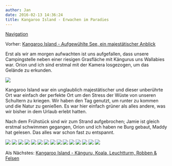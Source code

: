 ```yaml
---
author: Jan
date: 2016-02-13 14:36:24
title: Kangaroo Island - Erwachen im Paradies
---
```


[Navigation](/posts/30-der-stuart-highway/)

Vorher: [Kangaroo Island - Aufgewühlte See, ein majestätischer Anblick](../day_12)

Erst als wir am morgen aufwachten ist uns aufgefallen, dass unsere
Campingstelle neben einer riesigen Grasfläche mit Kängurus uns Wallabies war.
Orion und ich sind erstmal mit der Kamera losgezogen, um das Gelände zu
erkunden.

![](images/trees.jpg)

Kangaroo Island war ein unglaublich majestätischer und dieser unberührte Ort
war einfach der perfekte Ort um den Stress der Wüste von unseren Schultern zu
kriegen. Wir haben den Tag genutzt, um runter zu kommen und die Natur zu
genießen. Es war hier einfach grüner als alles andere, was wir bisher in dem
Urlaub erlebt hatten.

Nach dem Frühstück sind wir zum Strand aufgebrochen; Jamie ist gleich erstmal
schwimmen gegangen, Orion und ich haben ne Burg gebaut, Maddy hat gelesen. Das
alles war schon fast zu entspannt.

![](images/snorkling.jpg)
![](images/photograph.jpg)
![](images/rocks.jpg)
![](images/jamie.jpg)
![](images/flowers.jpg)
![](images/meadow.jpg)
![](images/butterfly.jpg)
![](images/creek.jpg)
![](images/wood.jpg)
![](images/parking.jpg)
![](images/shell.jpg)
![](images/orion.jpg)
![](images/wave.jpg)
![](images/meadow2.jpg)
![](images/creek2.jpg)

Als Nächstes: [Kangaroo Island - Känguru, Koala, Leuchtturm, Robben & Felsen](../day_14)
